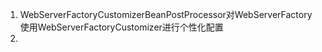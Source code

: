 1. WebServerFactoryCustomizerBeanPostProcessor对WebServerFactory使用WebServerFactoryCustomizer进行个性化配置
2. 